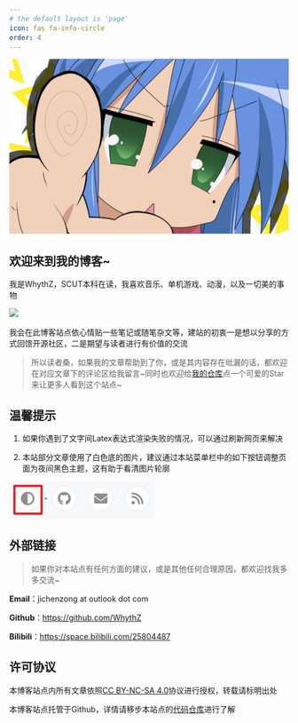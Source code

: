```yaml
---
# the default layout is 'page'
icon: fas fa-info-circle
order: 4
---
```


<!-- > Add Markdown syntax content to file `_tabs/about.md`{: .filepath } and it will show up on this page.
{: .prompt-tip } -->

![KonataIzumi.jpg](/assets/img/KonataIzumi.jpg)

## 欢迎来到我的博客~

我是WhythZ，SCUT本科在读，我喜欢音乐、单机游戏、动漫，以及一切美的事物

<!-- <div align=center>
<p align="center"> -->
<a href="https://www.exophase.com/user/WhythZ/"><img src="https://card.exophase.com/2/0/282708.png?1736350807"></a>
<!-- </p>
</div> -->

我会在此博客站点依心情贴一些笔记或随笔杂文等，建站的初衷一是想以分享的方式回馈开源社区，二是期望与读者进行有价值的交流

>所以读者桑，如果我的文章帮助到了你，或是其内容存在纰漏的话，都欢迎在对应文章下的评论区给我留言~同时也欢迎给[我的仓库](https://github.com/WhythZ/whythz.github.io)点一个可爱的Star来让更多人看到这个站点~

## 温馨提示

1. 如果你遇到了文字间Latex表达式渲染失败的情况，可以通过刷新网页来解决

2. 本站部分文章使用了白色底的图片，建议通过本站菜单栏中的如下按钮调整页面为夜间黑色主题，这有助于看清图片轮廓

![LightsOffButton.png](/assets/img/LightsOffButton.png)

## 外部链接

>如果你对本站点有任何方面的建议，或是其他任何合理原因，都欢迎找我多多交流~

**Email**：jichenzong at outlook dot com

**Github**：<https://github.com/WhythZ>

**Bilibili**：<https://space.bilibili.com/25804487>

## 许可协议

本博客站点内所有文章依照[CC BY-NC-SA 4.0](https://creativecommons.org/licenses/by-nc-sa/4.0/deed.zh-hans)协议进行授权，转载请标明出处

本博客站点托管于Github，详情请移步本站点的[代码仓库](https://github.com/WhythZ/whythz.github.io)进行了解
